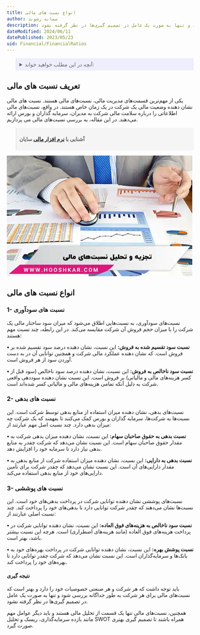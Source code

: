 ```yaml
---
title: انواع نسبت های مالی
author: سمانه رشوند
description: نسبت‌های مالی برای مدیران، سرمایه‌گذاران و بورس بسیار مهم هستند. با استفاده از این نسبت‌ها، این افراد می‌توانند وضعیت مالی شرکت را بررسی کنند و تصمیمات خوبی در خصوص سرمایه‌گذاری در آن بگیرند. اما در عین حال، باید توجه داشت که هر شرکت و هر صنعتی خصوصیات خود را دارد و بهتر است که نسبت‌های مالی برای هر شرکت به طور جداگانه بررسی شود و تنها به صورت یک عامل در تصمیم گیری‌ها در نظر گرفته نشود.
dateModified: 2024/06/11
datePublished: 2023/05/23
uid: Financial/FinancialRatios
---
```


<blockquote style="background-color:#eeeefc; padding:0.5rem">

<details>
  <summary>آنچه در این مطلب خواهید خواند:</summary>
  <ul>
    <li>تعریف نسبت های مالی</li>
    <li>انواع نسبت های مالی</li>
    <ul>
     <li>نسبت های سودآوری</li>
     <li>نسبت های بدهی</li>
     <li>نسبت های پوششی</li>
    </ul>
    <li>نتیجه گیری</li>
  </ul>
</details>

</blockquote>

## تعریف نسبت های مالی
یکی از مهم‌ترین قسمت‌های مدیریت مالی، نسبت‌های مالی هستند. 
نسبت های مالی نشان دهنده وضعیت مالی یک شرکت در یک زمان خاص هستند. در واقع، نسبت‌های مالی اطلاعاتی را درباره سلامت مالی شرکت به مدیران، سرمایه گذاران و بورس ارائه می‌دهند. در این مقاله، به بررسی نسبت‌های مالی می پردازیم.

<blockquote style="background-color:#f5f5f5; padding:0.5rem">
<p><strong>آشنایی با <a href="https://www.hooshkar.com/Software/Sayan" target="_blank">نرم افزار مالی</a> سایان</strong></p></blockquote>

 ![نسبت‌های مالی](./Images/FinancialRatiosAnalysis-01.webp)

## انواع نسبت های مالی

### 1- نسبت های سودآوری

نسبت‌های سودآوری، به نسبت‌هایی اطلاق می‌شود که میزان سود ساختار مالی یک شرکت را با میزان حجم فروش آن شرکت مقایسه می‌کند. در این رابطه، چند نسبت مهم هستند:

**• نسبت سود تقسیم شده به فروش:** این نسبت، نشان دهنده درصد سود تقسیم شده بر فروش است. که نشان دهنده عملکرد مالی شرکت و همچنین توانایی آن در به دست آوردن سود از هر فروش است.

**• نسبت سود ناخالص به فروش:** این نسبت، نشان دهنده درصد سود ناخالص (سود قبل از کسر هزینه‌های مالی و مالیاتی) بر فروش است. این نسبت نشان دهنده سوددهی واقعی شرکت به دلیل آنکه تمامی هزینه‌های مالی و مالیاتی کسر شده‌اند است.

### 2- نسبت های بدهی

نسبت‌های بدهی، نشان دهنده میزان استفاده از منابع بدهی توسط شرکت است. این نسبت‌ها به شرکت‌ها، سرمایه گذاران و بورس کمک می‌کنند تا بفهمند که یک شرکت چه میزان بدهی دارد. چند نسبت اصل مهم عبارتند از:

**•	نسبت بدهی به حقوق صاحبان سهام:** این نسبت، نشان دهنده میزان بدهی شرکت به مقدار حقوق صاحبان سهام است. این نسبت نشان می‌دهد که شرکت چقدر به منابع بدهی نیاز دارد تا سرمایه خود را افزایش دهد.

**•	نسبت بدهی به دارایی:** این نسبت، نشان دهنده میزان استفاده شرکت از منابع بدهی به مقدار دارایی‌های آن است. این نسبت نشان می‌دهد که چقدر شرکت برای تأمین دارایی‌های خود از منابع بدهی استفاده می‌کند.
 
 ### 3- نسبت های پوششی
نسبت‌های پوششی نشان دهنده توانایی شرکت در پرداخت بدهی‌های خود است. این نسبت‌ها نشان می‌دهند که چقدر شرکت توانایی دارد تا بدهی‌های خود را پرداخت کند. چند نسبت اصلی عبارتند از:

**•	نسبت سود ناخالص به هزینه‌های فوق العاده:** این نسبت، نشان دهنده توانایی شرکت در پرداخت هزینه‌های فوق العاده (مانند هزینه‌های اضطراری) است. هرچه این نسبت بیشتر باشد، بهتر است.

**•	نسبت پوشش بهره:** این نسبت، نشان دهنده توانایی شرکت در پرداخت بهره‌های خود به بانک‌ها و سرمایه‌گذاران است. این نسبت نشان می‌دهد که شرکت چقدر توانایی دارد تا بهره‌های خود را پرداخت کند.

#### نتیجه گیری
باید توجه داشت که هر شرکت و هر صنعتی خصوصیات خود را دارد و بهتر است که نسبت‌های مالی برای هر شرکت به طور جداگانه بررسی شود و تنها به صورت یک عامل در تصمیم گیری‌ها در نظر گرفته نشود.

همچنین، نسبت‌های مالی تنها یک قسمت از تحلیل مالی هستند و باید دیگر عوامل مهم مانند بازده سرمایه‌گذاری، ریسک و تحلیل SWOT همراه باشند تا تصمیم گیری بهتری صورت گیرد.